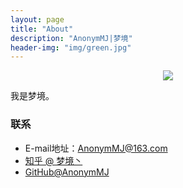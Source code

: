 ```yaml
---
layout: page
title: "About"
description: "AnonymMJ|梦境"
header-img: "img/green.jpg"
---
```

<center>
    <p><img src="http://oobn39nrf.bkt.clouddn.com/LOGO_MJ.png" align="center" /></p>
</center>

我是梦境。

### 联系

- E-mail地址：AnonymMJ@163.com
- [知乎 @ 梦境丶](https://www.zhihu.com/people/AnonymMJ)
- [GitHub@AnonymMJ](https://github.com/AnonymMJ)

